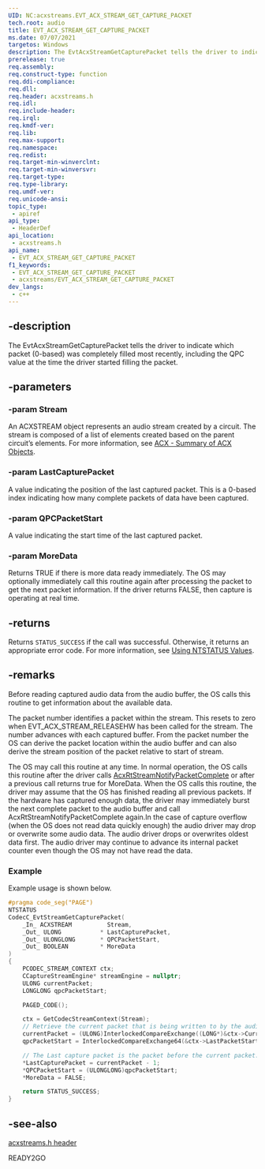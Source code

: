 ```yaml
---
UID: NC:acxstreams.EVT_ACX_STREAM_GET_CAPTURE_PACKET
tech.root: audio
title: EVT_ACX_STREAM_GET_CAPTURE_PACKET
ms.date: 07/07/2021
targetos: Windows
description: The EvtAcxStreamGetCapturePacket tells the driver to indicate which packet (0-based) was completely filled most recently, including the QPC value at the time the driver started filling the packet. 
prerelease: true
req.assembly: 
req.construct-type: function
req.ddi-compliance: 
req.dll: 
req.header: acxstreams.h
req.idl: 
req.include-header: 
req.irql: 
req.kmdf-ver: 
req.lib: 
req.max-support: 
req.namespace: 
req.redist: 
req.target-min-winverclnt: 
req.target-min-winversvr: 
req.target-type: 
req.type-library: 
req.umdf-ver: 
req.unicode-ansi: 
topic_type:
 - apiref
api_type:
 - HeaderDef
api_location:
 - acxstreams.h
api_name:
 - EVT_ACX_STREAM_GET_CAPTURE_PACKET
f1_keywords:
 - EVT_ACX_STREAM_GET_CAPTURE_PACKET
 - acxstreams/EVT_ACX_STREAM_GET_CAPTURE_PACKET
dev_langs:
 - c++
---
```


## -description

The EvtAcxStreamGetCapturePacket tells the driver to indicate which packet (0-based) was completely filled most recently, including the QPC value at the time the driver started filling the packet. 

## -parameters

### -param Stream

An ACXSTREAM object represents an audio stream created by a circuit. The stream is composed of a list of elements created based on the parent circuit’s elements. For more information, see [ACX - Summary of ACX Objects](/windows-hardware/drivers/audio/acx-summary-of-objects).

### -param LastCapturePacket

A value indicating the position of the last captured packet. This is a 0-based index indicating how many complete packets of data have been captured. 

### -param QPCPacketStart

A value indicating the start time of the last captured packet. 

### -param MoreData

Returns TRUE if there is more data ready immediately. The OS may optionally immediately call this routine again after processing the packet to get the next packet information. If the driver returns FALSE, then capture is operating at real time.

## -returns

Returns `STATUS_SUCCESS` if the call was successful. Otherwise, it returns an appropriate error code. For more information, see [Using NTSTATUS Values](/windows-hardware/drivers/kernel/using-ntstatus-values).

## -remarks

Before reading captured audio data from the audio buffer, the OS calls this routine to get information about the available data.

The packet number identifies a packet within the stream. This resets to zero when EVT_ACX_STREAM_RELEASEHW has been called for the stream. The number advances with each captured buffer. From the packet number the OS can derive the packet location within the audio buffer and can also derive the stream position of the packet relative to start of stream.

The OS may call this routine at any time. In normal operation, the OS calls this routine after the driver calls [AcxRtStreamNotifyPacketComplete](windows-hardware/drivers/ddi/acxstreams/nf-acxstreams-acxrtstreamnotifypacketcomplete) or after a previous call returns true for MoreData. When the OS calls this routine, the driver may assume that the OS has finished reading all previous packets. If the hardware has captured enough data, the driver may immediately burst the next complete packet to the audio buffer and call AcxRtStreamNotifyPacketComplete again.In the case of capture overflow (when the OS does not read data quickly enough) the audio driver may drop or overwrite some audio data. The audio driver drops or overwrites oldest data first. The audio driver may continue to advance its internal packet counter even though the OS may not have read the data.

### Example

Example usage is shown below.

```cpp
#pragma code_seg("PAGE")
NTSTATUS
CodecC_EvtStreamGetCapturePacket(
    _In_ ACXSTREAM          Stream,
    _Out_ ULONG           * LastCapturePacket,
    _Out_ ULONGLONG       * QPCPacketStart,
    _Out_ BOOLEAN         * MoreData
)
{
    PCODEC_STREAM_CONTEXT ctx;
    CCaptureStreamEngine* streamEngine = nullptr;
    ULONG currentPacket;
    LONGLONG qpcPacketStart;

    PAGED_CODE();

    ctx = GetCodecStreamContext(Stream);
    // Retrieve the current packet that is being written to by the audio hardware
    currentPacket = (ULONG)InterlockedCompareExchange((LONG*)&ctx->CurrentPacket, -1, -1);
    qpcPacketStart = InterlockedCompareExchange64(&ctx->LastPacketStart.QuadPart, -1, -1);

    // The Last capture packet is the packet before the current packet.
    *LastCapturePacket = currentPacket - 1;
    *QPCPacketStart = (ULONGLONG)qpcPacketStart;
    *MoreData = FALSE;

    return STATUS_SUCCESS;
}

```

## -see-also

[acxstreams.h header](index.md)

READY2GO